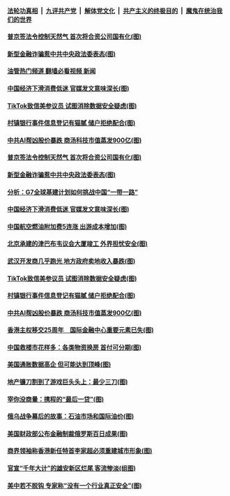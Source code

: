####  [法轮功真相](../../../../basic/blob/master/README.md?t=07030233) &nbsp;|&nbsp; [九评共产党](../../../../9ping.md/blob/master/README.md?t=07030233) &nbsp;|&nbsp; [解体党文化](../../../../jtdwh.md/blob/master/README.md?t=07030233)  &nbsp;|&nbsp; [共产主义的终极目的](../../../../gczydzjmd.md/blob/master/README.md?t=07030233) &nbsp;|&nbsp; [魔鬼在统治我们的世界](../../../../mgztzwmdsj.md/blob/master/README.md?t=07030233) 

#### [普京签法令控制天然气 首次将合资公司国有化(图)](../pages/p5/1010723.md?t=07030233) 

#### [新型金融诈骗惹中共中央政法委表态(图)](../pages/p5/1010716.md?t=07030233) 

#### [油管热门频道 翻墙必看视频 新闻](http://45.76.130.85:81/youtube.html?07030233)

#### [中国经济下滑消费低迷 官媒发文意味深长(图)](../pages/p5/1010646.md?t=07030233) 

#### [TikTok致信美参议员 试图消除数据安全疑虑(图)](../pages/p5/1010689.md?t=07030233) 

#### [村镇银行事件信息登记有猫腻 储户拒绝配合(图)](../pages/p5/1010675.md?t=07030233) 

#### [中共AI帮凶股价暴跌 商汤科技市值蒸发900亿(图)](../pages/p5/1010655.md?t=07030233) 

#### [普京签法令控制天然气 首次将合资公司国有化(图)](../pages/p5/1010723.md?t=07030233) 

#### [新型金融诈骗惹中共中央政法委表态(图)](../pages/p5/1010716.md?t=07030233) 

#### [分析：G7全球基建计划如何挑战中国“一带一路”](../pages/p5/1010709.md?t=07030233) 

#### [中国经济下滑消费低迷 官媒发文意味深长(图)](../pages/p5/1010646.md?t=07030233) 

#### [中国航空燃油附加费5连涨 出游成本增加(图)](../pages/p5/1010695.md?t=07030233) 

#### [北京承建的津巴布韦议会大厦竣工 外界担忧安全(图)](../pages/p5/1010693.md?t=07030233) 

#### [武汉开发商几乎跑光 地方政府卖地收入暴跌(图)](../pages/p5/1010691.md?t=07030233) 

#### [TikTok致信美参议员 试图消除数据安全疑虑(图)](../pages/p5/1010689.md?t=07030233) 

#### [村镇银行事件信息登记有猫腻 储户拒绝配合(图)](../pages/p5/1010675.md?t=07030233) 

#### [中共AI帮凶股价暴跌 商汤科技市值蒸发900亿(图)](../pages/p5/1010655.md?t=07030233) 

#### [香港主权移交25周年　国际金融中心重要元素已失(图)](../pages/p5/1010648.md?t=07030233) 

#### [中国救楼市花样多：各类物资换房 首付可分期(图)](../pages/p5/1010638.md?t=07030233) 

#### [美国通胀数据高企 但可能达到顶峰(图)](../pages/p5/1010602.md?t=07030233) 

#### [地产镰刀割到了游戏巨头头上：最少三刀(图)](../pages/p5/1010600.md?t=07030233) 

#### [宰你没商量：携程的“最后一贷”(图)](../pages/p5/1010599.md?t=07030233) 

#### [俄乌战争幕后的故事：石油市场和国际油价(图)](../pages/p5/1010598.md?t=07030233) 

#### [美国财政部公布金融制裁俄罗斯百日成果(图)](../pages/p5/1010570.md?t=07030233) 

#### [商界领袖称香港新任特首李家超必须重建城市形象(图)](../pages/p5/1010566.md?t=07030233) 

#### [官宣“千年大计”的雄安新区烂尾 客流惨淡(组图)](../pages/p5/1010556.md?t=07030233) 

#### [美中若不脱钩 专家称“没有一个行业真正安全”(图)](../pages/p5/1010553.md?t=07030233) 

<img src='http://gfw-breaker.win/goodnews/indexes/p5.md' width='0px' height='0px'/>
